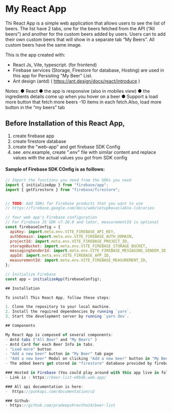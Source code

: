 # My React App

Thi React App is a simple web application that allows users to see the list of beers. The list have 2 tabs, one for the beers fetched from the API (“All beers”) and another for the custom beers added by users. Users can to add their own custom beers that will show in a separate tab “My Beers”. All custom beers have the same image.

This is the app created with:
-  React Js, Vite, typescript. (for frontend)
- Firebase services (Storage, Firestore for database, Hosting) are used in this app for Persisting "My Beer" List.
- Ant design (antd) ( https://ant.design/docs/react/introduce )

Notes:
● React 
● the app is responsive (also in mobiles view)
● the ingredients details come up when you hover on a beer
● Support a load more button that fetch more beers -10 items in each fetch.Also, load more button in the “my beers” tab

## Before Installation of this React App,
1. create firebase app
2. create firestore database 
3. create the "web-app" and get firebase SDK Config
4. see .env.example, create ".env" file with similar content and replace values with the actual values you got from SDK config
#### Sample of Firebase SDK COnfig is as foillows:
```jsx
// Import the functions you need from the SDKs you need
import { initializeApp } from "firebase/app";
import { getFirestore } from "firebase/firestore";


// TODO: Add SDKs for Firebase products that you want to use
// https://firebase.google.com/docs/web/setup#available-libraries

// Your web app's Firebase configuration
// For Firebase JS SDK v7.20.0 and later, measurementId is optional
const firebaseConfig = {
  apiKey: import.meta.env.VITE_FIREBASE_API_KEY,
  authDomain: import.meta.env.VITE_FIREBASE_AUTH_DOMAIN,
  projectId: import.meta.env.VITE_FIREBASE_PROJECT_ID,
  storageBucket: import.meta.env.VITE_FIREBASE_STORAGE_BUCKET,
  messagingSenderId: import.meta.env.VITE_FIREBASE_MESSAGING_SENDER_ID,
  appId: import.meta.env.VITE_FIREBASE_APP_ID,
  measurementId: import.meta.env.VITE_FIREBASE_MEASUREMENT_ID,
};

// Initialize Firebase
const app = initializeApp(firebaseConfig);

## Installation

To install This React App, follow these steps:

1. Clone the repository to your local machine.
2. Install the required dependencies by running `yarn`.
3. Start the development server by running `yarn dev`.

## Components

My React App is composed of several components:
- Antd tabs ("All Beer" and "My Beers" )
- Antd Card for each Beer Info in tabs.
- "Load more" button
- "Add a new beer" button in "My Beer" tab page
- "Add a new beer" Modal on clicking "Add a new beer" button in "My Beer" tab page
- The added beers get stored in "firestore" database provided by firebase

### Hosted in Firebase (You could play around with this app live in following URL)
- Link is : https://beer-list-e0bd6.web.app/ 

### All api documentation is here:
-  https://punkapi.com/documentation/v2

### Github: 
- https://github.com/pradeepshrestha14/beer-list 


